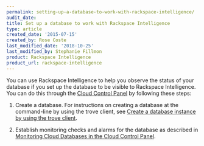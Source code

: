 ```yaml
---
permalink: setting-up-a-database-to-work-with-rackspace-intelligence/
audit_date:
title: Set up a database to work with Rackspace Intelligence
type: article
created_date: '2015-07-15'
created_by: Rose Coste
last_modified_date: '2018-10-25'
last_modified_by: Stephanie Fillmon
product: Rackspace Intelligence
product_url: rackspace-intelligence
---
```


You can use Rackspace Intelligence to help you observe the status of
your database if you set up the database to be visible to Rackspace
Intelligence. You can do this through the [Cloud Control
Panel](https://login.rackspace.com/) by following these steps:

1.  Create a database. For instructions on creating a database at the
    command-line by using the trove client, see [Create a database instance by using the trove client](https://docs.rackspace.com/docs/cloud-databases/v1/developer-guide/#create-a-database-instance-by-using-the-trove-client).

2.  Establish monitoring checks and alarms for the database as described in
    [Monitoring Cloud Databases in the Cloud Control Panel](/support/how-to/monitoring-cloud-databases-in-the-cloud-control-panel).
